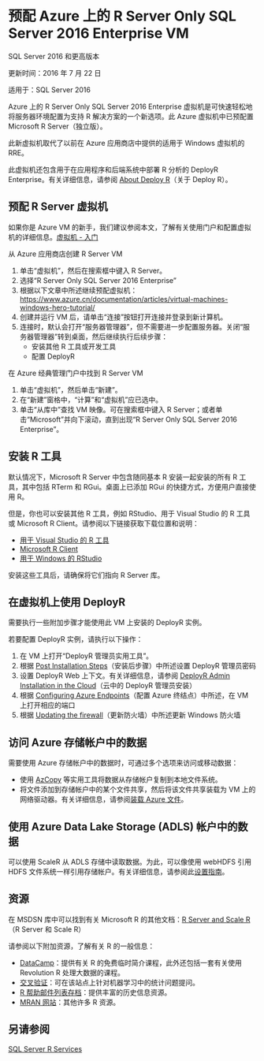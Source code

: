 <properties
    pageTitle="预配 Azure 上的 R Server Only SQL Server 2016 Enterprise VM"
    description="预配 Azure 上的 R Server Only SQL Server 2016 Enterprise VM"
    keywords="Microsoft R Server"
    services="virtual-machines-windows"
    documentationcenter=""
    tags=""
    author=""
    manager=""
    editor="" />
<tags
    ms.service="virtual-machines-windows"
    ms.workload=""
    ms.tgt_pltfrm="na"
    ms.devlang="na"
    ms.topic=""
    ms.date="01/22/2016"
    wacn.date=""
    ms.author="" />  


# 预配 Azure 上的 R Server Only SQL Server 2016 Enterprise VM

SQL Server 2016 和更高版本

更新时间：2016 年 7 月 22 日

适用于：SQL Server 2016

Azure 上的 R Server Only SQL Server 2016 Enterprise 虚拟机是可快速轻松地将服务器环境配置为支持 R 解决方案的一个新选项。此 Azure 虚拟机中已预配置 Microsoft R Server（独立版）。

此新虚拟机取代了以前在 Azure 应用商店中提供的适用于 Windows 虚拟机的 RRE。

此虚拟机还包含用于在应用程序和后端系统中部署 R 分析的 DeployR Enterprise。有关详细信息，请参阅 [About Deploy R](https://msdn.microsoft.com/microsoft-r/deployr-about)（关于 Deploy R）。

## 预配 R Server 虚拟机

如果你是 Azure VM 的新手，我们建议参阅本文，了解有关使用门户和配置虚拟机的详细信息。[虚拟机 - 入门](/documentation/services/virtual-machines/windows/)

从 Azure 应用商店创建 R Server VM

1. 单击“虚拟机”，然后在搜索框中键入 R Server。
2. 选择“R Server Only SQL Server 2016 Enterprise”
3. 根据以下文章中所述继续预配虚拟机：https://www.azure.cn/documentation/articles/virtual-machines-windows-hero-tutorial/
4. 创建并运行 VM 后，请单击“连接”按钮打开连接并登录到新计算机。
5. 连接时，默认会打开“服务器管理器”，但不需要进一步配置服务器。关闭“服务器管理器”转到桌面，然后继续执行后续步骤：
    * 安装其他 R 工具或开发工具
    * 配置 DeployR

在 Azure 经典管理门户中找到 R Server VM

1. 单击“虚拟机”，然后单击“新建”。
2. 在“新建”窗格中，“计算”和“虚拟机”应已选中。
3. 单击“从库中”查找 VM 映像。可在搜索框中键入 R Server；或者单击“Microsoft”并向下滚动，直到出现“R Server Only SQL Server 2016 Enterprise”。

## 安装 R 工具

默认情况下，Microsoft R Server 中包含随同基本 R 安装一起安装的所有 R 工具，其中包括 RTerm 和 RGui。桌面上已添加 RGui 的快捷方式，方便用户直接使用 R。

但是，你也可以安装其他 R 工具，例如 RStudio、用于 Visual Studio 的 R 工具或 Microsoft R Client。请参阅以下链接获取下载位置和说明：

* [用于 Visual Studio 的 R 工具](https://www.visualstudio.com/features/rtvs-vs.aspx)
* [Microsoft R Client](https://msdn.microsoft.com/microsoft-r/install-r-client-windows)
* [用于 Windows 的 RStudio](https://www.rstudio.com/products/rstudio/download/)

安装这些工具后，请确保将它们指向 R Server 库。

## 在虚拟机上使用 DeployR

需要执行一些附加步骤才能使用此 VM 上安装的 DeployR 实例。

若要配置 DeployR 实例，请执行以下操作：

1. 在 VM 上打开“DeployR 管理员实用工具”。
2. 根据 [Post Installation Steps](https://msdn.microsoft.com/microsoft-r/deployr-install-on-windows)（安装后步骤）中所述设置 DeployR 管理员密码
3. 设置 DeployR Web 上下文。有关详细信息，请参阅 [DeployR Admin Installation in the Cloud](https://msdn.microsoft.com/microsoft-r/deployr-admin-install-in-cloud)（云中的 DeployR 管理员安装）
4. 根据 [Configuring Azure Endpoints](https://msdn.microsoft.com/microsoft-r/deployr-admin-install-in-cloud#configuring-azure-endpoints)（配置 Azure 终结点）中所述，在 VM 上打开相应的端口
5. 根据 [Updating the firewall](https://msdn.microsoft.com/microsoft-r/deployr-admin-install-in-cloud#updating-the-firewall)（更新防火墙）中所述更新 Windows 防火墙

## 访问 Azure 存储帐户中的数据


需要使用 Azure 存储帐户中的数据时，可通过多个选项来访问或移动数据：

* 使用 [AzCopy](/documentation/articles/storage-use-azcopy/) 等实用工具将数据从存储帐户复制到本地文件系统。
* 将文件添加到存储帐户中的某个文件共享，然后将该文件共享装载为 VM 上的网络驱动器。有关详细信息，请参阅[装载 Azure 文件](/documentation/articles/storage-dotnet-how-to-use-files/)。

## 使用 Azure Data Lake Storage \(ADLS\) 帐户中的数据

可以使用 ScaleR 从 ADLS 存储中读取数据。为此，可以像使用 webHDFS 引用 HDFS 文件系统一样引用存储帐户。有关详细信息，请参阅此[设置指南](http://go.microsoft.com/fwlink/?LinkId=723452)。

## 资源

在 MSDSN 库中可以找到有关 Microsoft R 的其他文档：[R Server and Scale R](https://msdn.microsoft.com/microsoft-r)（R Server 和 Scale R）

请参阅以下附加资源，了解有关 R 的一般信息：

* [DataCamp](http://www.datacamp.com/)：提供有关 R 的免费临时简介课程，此外还包括一套有关使用 Revolution R 处理大数据的课程。
* [交叉验证](https://stats.stackexchange.com/)：可在该站点上针对机器学习中的统计问题提问。
* [R 帮助邮件列表存档](https://www.r-project.org/mail.html)：提供丰富的历史信息资源。
* [MRAN 网站](https://mran.microsoft.com/documents/getting-started/)：其他许多 R 资源。

## 另请参阅

[SQL Server R Services](https://msdn.microsoft.com/zh-cn/library/mt604845.aspx)

<!---HONumber=Mooncake_0213_2017-->